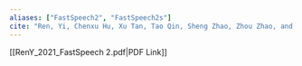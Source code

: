 ```yaml
---
aliases: ["FastSpeech2", "FastSpeech2s"]
cite: "Ren, Yi, Chenxu Hu, Xu Tan, Tao Qin, Sheng Zhao, Zhou Zhao, and Tie-Yan Liu. “FastSpeech 2: Fast and High-Quality End-to-End Text to Speech.” arXiv, 2021. [https://doi.org/10.48550/arXiv.2006.04558](https://doi.org/10.48550/arXiv.2006.04558)."
---
```


[[RenY_2021_FastSpeech 2.pdf|PDF Link]]